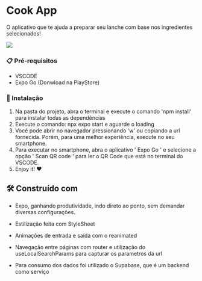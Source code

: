 # Cook App

O aplicativo que te ajuda a preparar seu lanche com base nos ingredientes selecionados!

<image src="https://github.com/marcusvrsousa/react-native-cook-app/assets/32283039/825c3e12-0106-41d2-a429-7b16194d2d5f"/>

### 📋 Pré-requisitos

- VSCODE
- Expo Go (Donwload na PlayStore)

### 🔧 Instalação

1. Na pasta do projeto, abra o terminal e execute o comando 'npm install' para instalar todas as dependências
2. Execute o comando: npx expo start e aguarde o loading
3. Você pode abrir no navegador pressionando 'w' ou copiando a url fornecida. Porém, para uma melhor experiência, execute no seu smartphone.
4. Para executar no smartphone, abra o aplicativo ' Expo Go ' e selecione a opção ' Scan QR code ' para ler o QR Code que está no terminal do VSCODE.
5. Enjoy it! ❤️ 

## 🛠️ Construído com

* Expo, ganhando produtividade, indo direto ao ponto, sem demandar diversas configurações.

- Estilização feita com StyleSheet

- Animações de entrada e saída com o reanimated

- Navegação entre páginas com router e utilização do useLocalSearchParams para capturar os parametros da url

- Para consumo dos dados foi utilizado o Supabase, que é um backend como serviço
